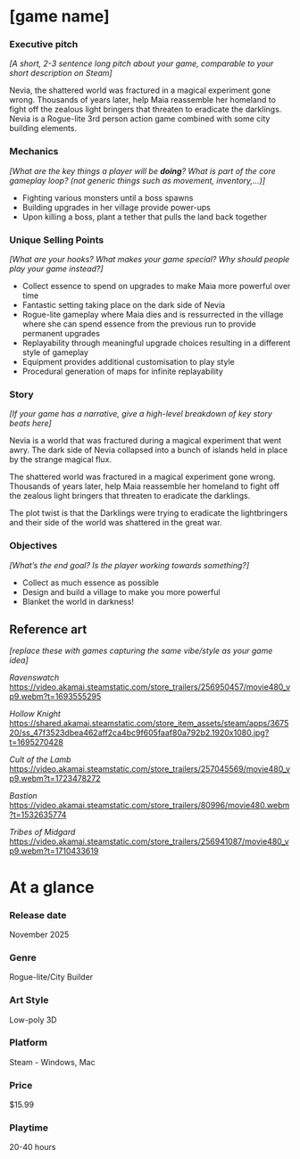 # [game name]

### Executive pitch

*[A short, 2-3 sentence long pitch about your game, comparable to your short description on Steam]*

Nevia, the shattered world was fractured in a magical experiment gone wrong. Thousands of years later, help Maia reassemble her homeland to fight off the zealous light bringers that threaten to eradicate the darklings. Nevia is a Rogue-lite 3rd person action game combined with some city building elements.


### Mechanics

*[What are the key things a player will be **doing**? What is part of the core gameplay loop? (not generic things such as movement, inventory,…)]*

- Fighting various monsters until a boss spawns
- Building upgrades in her village provide power-ups
- Upon killing a boss, plant a tether that pulls the land back together

### Unique Selling Points

*[What are your hooks? What makes your game special? Why should people play your game instead?]*

- Collect essence to spend on upgrades to make Maia more powerful over time
- Fantastic setting taking place on the dark side of Nevia
- Rogue-lite gameplay where Maia dies and is ressurrected in the village where she can spend essence from the previous run to provide permanent upgrades
- Replayability through meaningful upgrade choices resulting in a different style of gameplay
- Equipment provides additional customisation to play style
- Procedural generation of maps for infinite replayability

### Story

*[If your game has a narrative, give a high-level breakdown of key story beats here]*

Nevia is a world that was fractured during a magical experiment that went awry. The dark side of Nevia collapsed into a bunch of islands held in place by the strange magical flux.

The shattered world was fractured in a magical experiment gone wrong. Thousands of years later, help Maia reassemble her homeland to fight off the zealous light bringers that threaten to eradicate the darklings.

The plot twist is that the Darklings were trying to eradicate the lightbringers and their side of the world was shattered in the great war.

### Objectives

*[What’s the end goal? Is the player working towards something?]*

- Collect as much essence as possible
- Design and build a village to make you more powerful
- Blanket the world in darkness!

## Reference art

*[replace these with games capturing the same vibe/style as your game idea]*

*Ravenswatch*
https://video.akamai.steamstatic.com/store_trailers/256950457/movie480_vp9.webm?t=1693555295

*Hollow Knight*
https://shared.akamai.steamstatic.com/store_item_assets/steam/apps/367520/ss_47f3523dbea462aff2ca4bc9f605faaf80a792b2.1920x1080.jpg?t=1695270428

*Cult of the Lamb*
https://video.akamai.steamstatic.com/store_trailers/257045569/movie480_vp9.webm?t=1723478272

*Bastion*
https://video.akamai.steamstatic.com/store_trailers/80996/movie480.webm?t=1532635774

*Tribes of Midgard*
https://video.akamai.steamstatic.com/store_trailers/256941087/movie480_vp9.webm?t=1710433619

# At a glance

### Release date

November 2025

### Genre

Rogue-lite/City Builder

### Art Style

Low-poly 3D

### Platform

Steam - Windows, Mac

### Price

$15.99

### Playtime

20-40 hours
